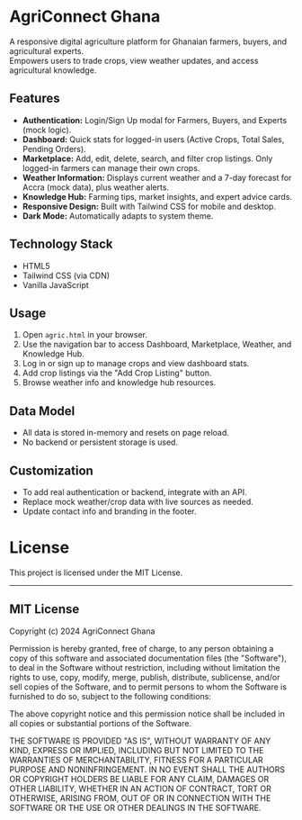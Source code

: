 # AgriConnect Ghana

A responsive digital agriculture platform for Ghanaian farmers, buyers, and agricultural experts.  
Empowers users to trade crops, view weather updates, and access agricultural knowledge.

## Features

- **Authentication:** Login/Sign Up modal for Farmers, Buyers, and Experts (mock logic).
- **Dashboard:** Quick stats for logged-in users (Active Crops, Total Sales, Pending Orders).
- **Marketplace:** Add, edit, delete, search, and filter crop listings. Only logged-in farmers can manage their own crops.
- **Weather Information:** Displays current weather and a 7-day forecast for Accra (mock data), plus weather alerts.
- **Knowledge Hub:** Farming tips, market insights, and expert advice cards.
- **Responsive Design:** Built with Tailwind CSS for mobile and desktop.
- **Dark Mode:** Automatically adapts to system theme.

## Technology Stack

- HTML5
- Tailwind CSS (via CDN)
- Vanilla JavaScript

## Usage

1. Open `agric.html` in your browser.
2. Use the navigation bar to access Dashboard, Marketplace, Weather, and Knowledge Hub.
3. Log in or sign up to manage crops and view dashboard stats.
4. Add crop listings via the "Add Crop Listing" button.
5. Browse weather info and knowledge hub resources.

## Data Model

- All data is stored in-memory and resets on page reload.
- No backend or persistent storage is used.

## Customization

- To add real authentication or backend, integrate with an API.
- Replace mock weather/crop data with live sources as needed.
- Update contact info and branding in the footer.

# License

This project is licensed under the MIT License.

---

## MIT License

Copyright (c) 2024 AgriConnect Ghana

Permission is hereby granted, free of charge, to any person obtaining a copy
of this software and associated documentation files (the "Software"), to deal
in the Software without restriction, including without limitation the rights
to use, copy, modify, merge, publish, distribute, sublicense, and/or sell
copies of the Software, and to permit persons to whom the Software is
furnished to do so, subject to the following conditions:

The above copyright notice and this permission notice shall be included in all
copies or substantial portions of the Software.

THE SOFTWARE IS PROVIDED "AS IS", WITHOUT WARRANTY OF ANY KIND, EXPRESS OR
IMPLIED, INCLUDING BUT NOT LIMITED TO THE WARRANTIES OF MERCHANTABILITY,
FITNESS FOR A PARTICULAR PURPOSE AND NONINFRINGEMENT. IN NO EVENT SHALL THE
AUTHORS OR COPYRIGHT HOLDERS BE LIABLE FOR ANY CLAIM, DAMAGES OR OTHER
LIABILITY, WHETHER IN AN ACTION OF CONTRACT, TORT OR OTHERWISE, ARISING FROM,
OUT OF OR IN CONNECTION WITH THE SOFTWARE OR THE USE OR OTHER DEALINGS IN THE SOFTWARE.
